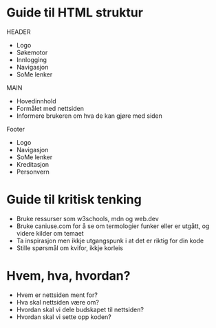 # Guide til HTML struktur

HEADER

- Logo
- Søkemotor
- Innlogging
- Navigasjon
- SoMe lenker

MAIN

- Hovedinnhold
- Formålet med nettsiden
- Informere brukeren om hva de kan gjøre med siden

Footer

- Logo
- Navigasjon
- SoMe lenker
- Kreditasjon
- Personvern

# Guide til kritisk tenking

- Bruke ressurser som w3schools, mdn og web.dev
- Bruke caniuse.com for å se om termologier funker eller er utgått, og videre kilder om temaet
- Ta inspirasjon men ikkje utgangspunk i at det er riktig for din kode
- Stille spørsmål om kvifor, ikkje korleis

# Hvem, hva, hvordan?

- Hvem er nettsiden ment for?
- Hva skal nettsiden være om?
- Hvordan skal vi dele budskapet til nettsiden?
- Hvordan skal vi sette opp koden?

